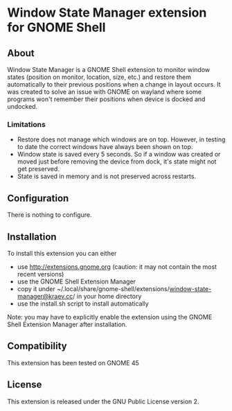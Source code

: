 Window State Manager extension for GNOME Shell
=====================================================================

About
-----
Window State Manager is a GNOME Shell extension to monitor window states (position on monitor, location, size, etc.) and restore them automatically to their previous positions when a change in layout occurs. It was created to solve an issue with GNOME on wayland where some programs won't remember their positions when device is docked and undocked.

### Limitations
 * Restore does not manage which windows are on top.  However, in testing to date the correct windows have always been shown on top.
 * Window state is saved every 5 seconds. So if a window was created or moved just before removing the device from dock, it's state might not get preserved.
 * State is saved in memory and is not preserved across restarts.

Configuration
-------------
There is nothing to configure.

Installation
------------
To install this extension you can either
 * use http://extensions.gnome.org (caution: it may not contain the most recent versions)
 * use the GNOME Shell Extension Manager
 * copy it under ~/.local/share/gnome-shell/extensions/window-state-manager@kraev.cc/ in your home directory
 * use the install.sh script to install automatically

Note: you may have to explicitly enable the extension using the GNOME Shell Extension Manager after installation.

Compatibility
-------------
This extension has been tested on GNOME 45

License
-------
This extension is released under the GNU Public License version 2.
